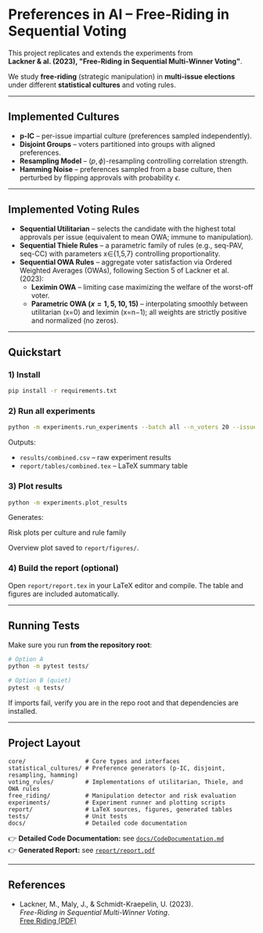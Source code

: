 # Preferences in AI – Free-Riding in Sequential Voting

This project replicates and extends the experiments from  
**Lackner & al. (2023), "Free-Riding in Sequential Multi-Winner Voting"**.

We study **free-riding** (strategic manipulation) in **multi-issue elections** under different **statistical cultures** and voting rules.

---

## Implemented Cultures

- **p-IC** – per-issue impartial culture (preferences sampled independently).
- **Disjoint Groups** – voters partitioned into groups with aligned preferences.
- **Resampling Model** – $(p, \phi)$-resampling controlling correlation strength.
- **Hamming Noise** – preferences sampled from a base culture, then perturbed by flipping approvals with probability $\epsilon$.

---

## Implemented Voting Rules

- **Sequential Utilitarian** – selects the candidate with the highest total approvals per issue (equivalent to mean OWA; immune to manipulation).
- **Sequential Thiele Rules** – a parametric family of rules (e.g., seq-PAV, seq-CC) with parameters x∈{1,5,7} controlling proportionality.
- **Sequential OWA Rules** – aggregate voter satisfaction via Ordered Weighted Averages (OWAs), following Section 5 of Lackner et al. (2023):
  - **Leximin OWA** – limiting case maximizing the welfare of the worst-off voter.
  - **Parametric OWA ($x=1,5,10,15$)** – interpolating smoothly between utilitarian (x=0) and leximin (x=n−1); all weights are strictly positive and normalized (no zeros).

---

## Quickstart

### 1) Install
```bash
pip install -r requirements.txt
```

### 2) Run all experiments
```bash
python -m experiments.run_experiments --batch all --n_voters 20 --issues 5 --cands 4 --seeds 200 --csv results/combined.csv --latex report/tables/combined.tex --summary
```
Outputs:
- `results/combined.csv` – raw experiment results
- `report/tables/combined.tex` – LaTeX summary table

### 3) Plot results
```bash
python -m experiments.plot_results
```
Generates:

Risk plots per culture and rule family

Overview plot saved to `report/figures/`.

### 4) Build the report (optional)
Open `report/report.tex` in your LaTeX editor and compile. The table and figures are included automatically.

---

## Running Tests

Make sure you run **from the repository root**:
```bash
# Option A
python -m pytest tests/

# Option B (quiet)
pytest -q tests/
```
If imports fail, verify you are in the repo root and that dependencies are installed.

---

## Project Layout

```
core/                 # Core types and interfaces
statistical_cultures/ # Preference generators (p-IC, disjoint, resampling, hamming)
voting_rules/         # Implementations of utilitarian, Thiele, and OWA rules
free_riding/          # Manipulation detector and risk evaluation
experiments/          # Experiment runner and plotting scripts
report/               # LaTeX sources, figures, generated tables
tests/                # Unit tests
docs/                 # Detailed code documentation
```

👉 **Detailed Code Documentation:** see [`docs/CodeDocumentation.md`](docs/CodeDocumentation.md)  
👉 **Generated Report:** see [`report/report.pdf`](report/report.pdf)  

---

## References

- Lackner, M., Maly, J., & Schmidt-Kraepelin, U. (2023).  
  *Free-Riding in Sequential Multi-Winner Voting*.  
  [Free Riding (PDF)](https://dbai.tuwien.ac.at/staff/jmaly/freeriding.pdf)
